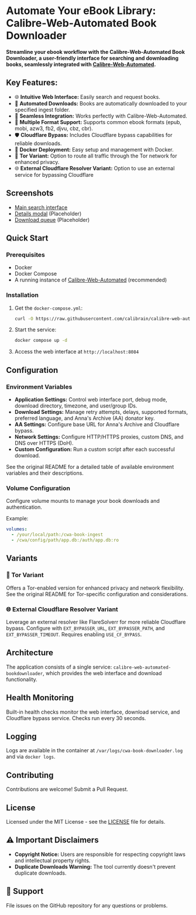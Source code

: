# Automate Your eBook Library: Calibre-Web-Automated Book Downloader

**Streamline your ebook workflow with the Calibre-Web-Automated Book Downloader, a user-friendly interface for searching and downloading books, seamlessly integrated with [Calibre-Web-Automated](https://github.com/calibrain/calibre-web-automated-book-downloader).**

## Key Features:

*   🌐 **Intuitive Web Interface:** Easily search and request books.
*   🔄 **Automated Downloads:** Books are automatically downloaded to your specified ingest folder.
*   🔌 **Seamless Integration:** Works perfectly with Calibre-Web-Automated.
*   📖 **Multiple Format Support:** Supports common ebook formats (epub, mobi, azw3, fb2, djvu, cbz, cbr).
*   🛡️ **Cloudflare Bypass:** Includes Cloudflare bypass capabilities for reliable downloads.
*   🐳 **Docker Deployment:** Easy setup and management with Docker.
*   🧅 **Tor Variant:** Option to route all traffic through the Tor network for enhanced privacy.
*   🌐 **External Cloudflare Resolver Variant:** Option to use an external service for bypassing Cloudflare

## Screenshots

*   [Main search interface](README_images/search.png)
*   [Details modal](README_images/details.png) (Placeholder)
*   [Download queue](README_images/downloading.png) (Placeholder)

## Quick Start

### Prerequisites

*   Docker
*   Docker Compose
*   A running instance of [Calibre-Web-Automated](https://github.com/crocodilestick/Calibre-Web-Automated) (recommended)

### Installation

1.  Get the `docker-compose.yml`:

    ```bash
    curl -O https://raw.githubusercontent.com/calibrain/calibre-web-automated-book-downloader/refs/heads/main/docker-compose.yml
    ```
2.  Start the service:

    ```bash
    docker compose up -d
    ```
3.  Access the web interface at `http://localhost:8084`

## Configuration

### Environment Variables

*   **Application Settings:** Control web interface port, debug mode, download directory, timezone, and user/group IDs.
*   **Download Settings:** Manage retry attempts, delays, supported formats, preferred language, and Anna's Archive (AA) donator key.
*   **AA Settings:** Configure base URL for Anna's Archive and Cloudflare bypass.
*   **Network Settings:** Configure HTTP/HTTPS proxies, custom DNS, and DNS over HTTPS (DoH).
*   **Custom Configuration:** Run a custom script after each successful download.

See the original README for a detailed table of available environment variables and their descriptions.

### Volume Configuration

Configure volume mounts to manage your book downloads and authentication.

Example:

```yaml
volumes:
  - /your/local/path:/cwa-book-ingest
  - /cwa/config/path/app.db:/auth/app.db:ro
```

## Variants

### 🧅 Tor Variant

Offers a Tor-enabled version for enhanced privacy and network flexibility. See the original README for Tor-specific configuration and considerations.

### 🌐 External Cloudflare Resolver Variant

Leverage an external resolver like FlareSolverr for more reliable Cloudflare bypass.  Configure with `EXT_BYPASSER_URL`, `EXT_BYPASSER_PATH`, and `EXT_BYPASSER_TIMEOUT`.  Requires enabling `USE_CF_BYPASS`.

## Architecture

The application consists of a single service: `calibre-web-automated-bookdownloader`, which provides the web interface and download functionality.

## Health Monitoring

Built-in health checks monitor the web interface, download service, and Cloudflare bypass service. Checks run every 30 seconds.

## Logging

Logs are available in the container at `/var/logs/cwa-book-downloader.log` and via `docker logs`.

## Contributing

Contributions are welcome! Submit a Pull Request.

## License

Licensed under the MIT License - see the [LICENSE](LICENSE) file for details.

## ⚠️ Important Disclaimers

*   **Copyright Notice:** Users are responsible for respecting copyright laws and intellectual property rights.
*   **Duplicate Downloads Warning:** The tool currently doesn't prevent duplicate downloads.

## 💬 Support

File issues on the GitHub repository for any questions or problems.